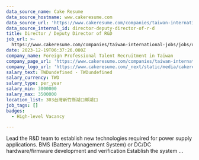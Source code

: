 ```yaml
---
data_source_name: Cake Resume
data_source_hostname: www.cakeresume.com
data_source_url: 'https://www.cakeresume.com/companies/taiwan-international-jobs/jobs'
data_source_internal_id: director-deputy-director-of-r-d
title: Director / Deputy Director of R&D
job_url: >-
  https://www.cakeresume.com/companies/taiwan-international-jobs/jobs/director-deputy-director-of-r-d
date: 2023-12-19T06:37:26.000Z
company_name: Foreign Professional Talent Recruitment in Taiwan
company_page_url: 'https://www.cakeresume.com/companies/taiwan-international-jobs'
company_logo_url: 'https://www.cakeresume.com/_next/static/media/cakeresume.e1c03867.svg'
salary_text: TWDundefined - TWDundefined
salary_currency: TWD
salary_type: per_year
salary_min: 3000000
salary_max: 3500000
location_list: 303台灣新竹縣湖口鄉湖口
job_tags: []
badges:
  - High-level Vacancy

---
```


Lead the R&D team to establish new technologies required for power supply applications. BMS (Battery Management System) or DC/DC hardware/firmware development and verification Establish the system ...
